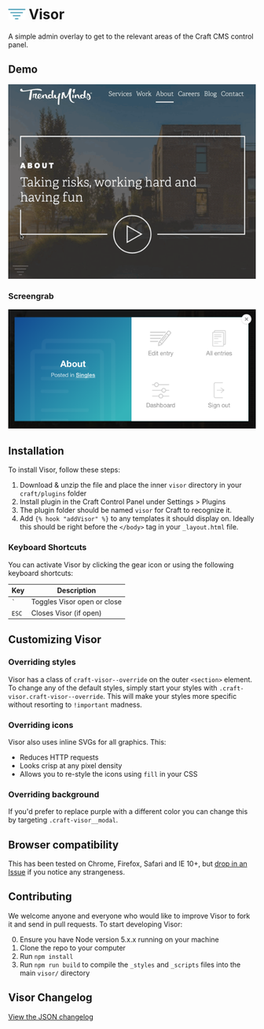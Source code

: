 # <img src="_demo/logo.png" width="35" alt="Visor logo">&nbsp;Visor

A simple admin overlay to get to the relevant areas of the Craft CMS control panel.

## Demo
![Visor Demo](_demo/demo.gif)

### Screengrab
![Visor screengrab](_demo/screengrab.png)

## Installation

To install Visor, follow these steps:

1. Download & unzip the file and place the inner `visor` directory in your `craft/plugins` folder
2. Install plugin in the Craft Control Panel under Settings > Plugins
3. The plugin folder should be named `visor` for Craft to recognize it.
4. Add `{% hook "addVisor" %}` to any templates it should display on. Ideally this should be right before the `</body>` tag in your `_layout.html` file.

### Keyboard Shortcuts
You can activate Visor by clicking the gear icon or using the following keyboard shortcuts:

| Key            | Description                 |
|----------------|-----------------------------|
| <code>`</code> | Toggles Visor open or close |
| `ESC`          | Closes Visor (if open)      |

## Customizing Visor

### Overriding styles

Visor has a class of `craft-visor--override` on the outer `<section>` element. To change any of the default styles, simply start your styles with `.craft-visor.craft-visor--override`. This will make your styles more specific without resorting to `!important` madness.

### Overriding icons

Visor also uses inline SVGs for all graphics. This:

- Reduces HTTP requests
- Looks crisp at any pixel density
- Allows you to re-style the icons using `fill` in your CSS

### Overriding background

If you'd prefer to replace purple with a different color you can change this by targeting `.craft-visor__modal`.

## Browser compatibility
This has been tested on Chrome, Firefox, Safari and IE 10+, but [drop in an Issue](https://github.com/trendyminds/visor/issues/new) if you notice any strangeness.

## Contributing
We welcome anyone and everyone who would like to improve Visor to fork it and send in pull requests. To start developing Visor:

0. Ensure you have Node version 5.x.x running on your machine
1. Clone the repo to your computer
2. Run `npm install`
3. Run `npm run build` to compile the `_styles` and `_scripts` files into the main `visor/` directory

## Visor Changelog

[View the JSON changelog](https://github.com/trendyminds/visor/blob/master/releases.json)
